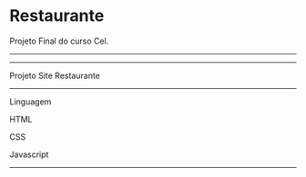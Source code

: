 # Restaurante
Projeto Final do curso Cel.
************************************************************************************************************

***********************************************************************************************************
Projeto Site Restaurante


***********************************************************************************************************
Linguagem

HTML

CSS

Javascript

**********************************************************************************************************


